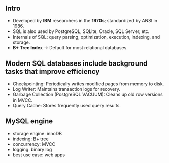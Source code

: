 ## Intro
- Developed by **IBM** researchers in the **1970s**; standardized by ANSI in 1986.
- SQL is also used by PostgreSQL, SQLite, Oracle, SQL Server, etc.
- Internals of SQL: query parsing, optimization, execution, indexing, and storage.
- **B+ Tree Index** → Default for most relational databases.

## Modern SQL databases include background tasks that improve efficiency
- Checkpointing: Periodically writes modified pages from memory to disk.
- Log Writer: Maintains transaction logs for recovery.
- Garbage Collection (PostgreSQL VACUUM): Cleans up old row versions in MVCC.
- Query Cache: Stores frequently used query results.

## MySQL engine
- storage engine: innoDB
- indexing: B+ tree
- concurrency: MVCC
- logging: binary log
- best use case: web apps